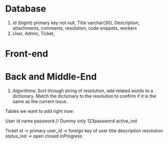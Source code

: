 # Database

1. id (bigint) primary key not null, Title varchar(30), Description, attachments, comments, resolution, code snippets, workers
2. User, Admin, Ticket,  

# Front-end

# Back and Middle-End



1. Algorithms:
Sort through string of resolution, add related words to a dictionary. 
Match the dictionary to the resolution to confirm if it is the same as the current issue.


Tables we want to add right now:

User
id 
name
password // Dummy only 123password
active_ind

Ticket
id -> primary
user_id -> foreign key of user
title
description
resolution
status_ind -> open closed inProgress 



